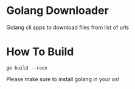 # Golang Downloader
Golang cli apps to download files from list of urls

# How To Build

```
go build --race
```

Please make sure to install golang in your os!
